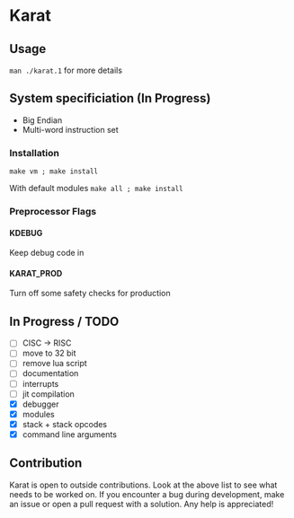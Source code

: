 # Karat

## Usage ##
`man ./karat.1` for more details

## System specificiation (In Progress) ##
- Big Endian
- Multi-word instruction set

### Installation ###
`make vm ; make install`

With default modules
`make all ; make install`

### Preprocessor Flags ###
#### KDEBUG ####
Keep debug code in
#### KARAT\_PROD ####
Turn off some safety checks for production

## In Progress / TODO ##
- [ ] CISC -> RISC
- [ ] move to 32 bit
- [ ] remove lua script
- [ ] documentation
- [ ] interrupts
- [ ] jit compilation
- [x] debugger
- [x] modules
- [x] stack + stack opcodes
- [x] command line arguments

## Contribution ##
Karat is open to outside contributions. Look at the above list
to see what needs to be worked on. If you encounter a bug during
development, make an issue or open a pull request with a solution.
Any help is appreciated!
